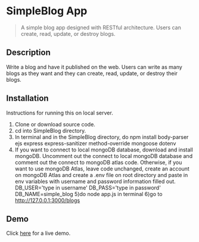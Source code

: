 # SimpleBlog App
> A simple blog app designed with RESTful architecture. Users can create, read, update, or destroy blogs.

## Description
Write a blog and have it published on the web. Users can write as many blogs as they want and they can create, read, update, or destroy their blogs.

## Installation
Instructions for running this on local server.
1) Clone or download source code.
2) cd into SimpleBlog directory.
3) In terminal and in the SimpleBlog directory, do npm install body-parser ejs express express-sanitizer method-override mongoose dotenv
4) If you want to connect to local mongoDB database, download and install mongoDB. Uncomment out the connect to local mongoDB database and comment out the connect to mongoDB atlas code. Otherwise, if you want to use mongoDB Atlas, leave code unchanged, create an account on mongoDB Atlas and create a .env file on root directory and paste in env variables with username and password information filled out.
DB_USER='type in username'
DB_PASS='type in password'
DB_NAME=simple_blog
5)do node app.js in terminal
6)go to http://127.0.0.1:3000/blogs


## Demo
Click [here](https://simpleblog-app.herokuapp.com/blogs) for a live demo.

